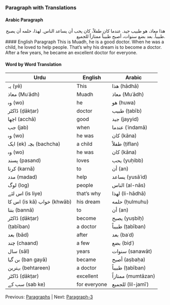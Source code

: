 ### Paragraph with Translations

#### Arabic Paragraph
<div style="text-align: right;">
هذا معاذ، هو طبيب جيد. عندما كان طفلاً، كان يحب أن يساعد الناس. لهذا، حلمه أن يصبح طبيباً. بعد بضع سنوات، أصبح طبيباً ممتازاً للجميع.
</div>
#### English Paragraph
This is Muadh, he is a good doctor. When he was a child, he loved to help people. That’s why his dream is to become a doctor. After a few years, he became an excellent doctor for everyone.

#### Word by Word Translation

| Urdu                | English            | Arabic                |
|---------------------|--------------------|-----------------------|
| یہ (yē)             | This               | هذا (hādhā)           |
| معاذ (Muʿādh)       | Muadh              | معاذ (Muʿādh)         |
| وہ (wo)             | he                 | هو (huwa)             |
| ڈاکٹر (ḍākṭar)      | doctor             | طبيب (ṭabīb)          |
| اچھا (acchā)        | good               | جيد (jayyid)          |
| جب (jab)            | when               | عندما (ʿindamā)       |
| وہ (wo)             | he was             | كان (kāna)            |
| ایک (ek) بچہ (bachcha) | a child            | طفلاً (ṭiflan)        |
| وہ (wo)             | he was             | كان (kāna)            |
| پسند (pasand)       | loves              | يحب (yuḥibb)          |
| کرنا (karnā)        | to                 | أن (an)               |
| مدد (madad)         | help               | يساعد (yusāʿid)       |
| لوگ (log)           | people             | الناس (al-nās)        |
| اس لئے (is liye)    | that’s why         | لهذا (li-hādhā)       |
| اس کا (is kā) خواب (khwāb) | his dream          | حلمه (ḥulmuhu)        |
| بننا (bannā)        | to                 | أن (an)               |
| ڈاکٹر (ḍākṭar)      | become             | يصبح (yuṣbiḥ)         |
|  (ṭabīban)          | a doctor           | طبيباً (ṭabīban)      |
| بعد (bād)           | after              | بعد (baʿd)            |
| چند (chaand)        | a few              | بضع (biḍʿ)            |
| سال (sāl)           | years              | سنوات (sanawāt)       |
| بن گیا (ban gayā)   | became             | أصبح (aṣbaḥa)         |
| بہترین (behtareen)  | a doctor           | طبيباً (ṭabīban)      |
| ڈاکٹر (ḍākṭar)      | excellent          | ممتازاً (mumtāzan)    |
| سب کے (sab ke)      | for everyone       | للجميع (lil-jamīʿ)    |


Previous: [Paragraphs](../paragraph-1/readme.md) | Next: [Paragraph-3](../paragraph-2/readme.md)